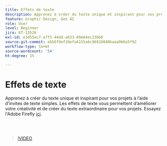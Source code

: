 ```yaml
---
title: Effets de texte
description: Apprenez à créer du texte unique et inspirant pour vos projets à l’aide d’invites de texte simples
feature: Graphic Design, Gen AI
role: User
level: Beginner
jira: KT-13526
exl-id: e3d55ec7-e7f5-44dd-a633-09e64ec23b60
source-git-commit: eb56f9ef10efa4155a6c96928048baaa966a5f92
workflow-type: tm+mt
source-wordcount: '54'
ht-degree: 1%

---
```


# Effets de texte

Apprenez à créer du texte unique et inspirant pour vos projets à l’aide d’invites de texte simples. Les effets de texte vous permettent d’améliorer votre créativité et de créer du texte extraordinaire pour vos projets. Essayez l&#39;Adobe Firefly [ici](https://firefly.adobe.com/).

<br> 

>[!VIDEO](https://video.tv.adobe.com/v/3432210?quality=12&learn=on&hidetitle=true&captions=fre_fr)
